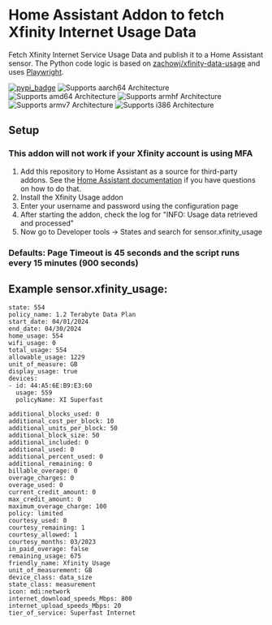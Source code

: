 # Home Assistant Addon to fetch Xfinity Internet Usage Data

Fetch Xfinity Internet Service Usage Data and publish it to a Home Assistant sensor. The Python code logic is based on [zachowj/xfinity-data-usage](https://github.com/zachowj/xfinity-data-usage) and uses [Playwright](https://playwright.dev/python/).

[![pypi_badge](https://img.shields.io/pypi/v/playwright.svg)](https://pypi.python.org/pypi/playwright)
![Supports aarch64 Architecture][aarch64-shield]
![Supports amd64 Architecture][amd64-shield]
![Supports armhf Architecture][armhf-shield]
![Supports armv7 Architecture][armv7-shield]
![Supports i386 Architecture][i386-shield]

## Setup
### This addon will not work if your Xfinity account is using MFA

  1. Add this repository to Home Assistant as a source for third-party addons. See the [Home Assistant documentation](https://www.home-assistant.io/common-tasks/os#installing-third-party-add-ons) if you have questions on how to do that.
  2. Install the Xfinity Usage addon
  3. Enter your username and password using the configuration page
  4. After starting the addon, check the log for "INFO: Usage data retrieved and processed"
  5. Now go to Developer tools -> States and search for sensor.xfinity_usage

### Defaults: Page Timeout is 45 seconds and the script runs every 15 minutes (900 seconds)

## Example sensor.xfinity_usage:
```
state: 554
policy_name: 1.2 Terabyte Data Plan
start_date: 04/01/2024
end_date: 04/30/2024
home_usage: 554
wifi_usage: 0
total_usage: 554
allowable_usage: 1229
unit_of_measure: GB
display_usage: true
devices: 
- id: 44:A5:6E:B9:E3:60
  usage: 559
  policyName: XI Superfast

additional_blocks_used: 0
additional_cost_per_block: 10
additional_units_per_block: 50
additional_block_size: 50
additional_included: 0
additional_used: 0
additional_percent_used: 0
additional_remaining: 0
billable_overage: 0
overage_charges: 0
overage_used: 0
current_credit_amount: 0
max_credit_amount: 0
maximum_overage_charge: 100
policy: limited
courtesy_used: 0
courtesy_remaining: 1
courtesy_allowed: 1
courtesy_months: 03/2023
in_paid_overage: false
remaining_usage: 675
friendly_name: Xfinity Usage
unit_of_measurement: GB
device_class: data_size
state_class: measurement
icon: mdi:network
internet_download_speeds_Mbps: 800
internet_upload_speeds_Mbps: 20
tier_of_service: Superfast Internet
```
[aarch64-shield]: https://img.shields.io/badge/aarch64-yes-green.svg
[amd64-shield]: https://img.shields.io/badge/amd64-yes-green.svg
[armhf-shield]: https://img.shields.io/badge/armhf-no-red.svg
[armv7-shield]: https://img.shields.io/badge/armv7-yes-green.svg
[i386-shield]: https://img.shields.io/badge/i386-no-red.svg
[releases]: https://github.com/thor0215/hassio-xfinity-usage/releases

